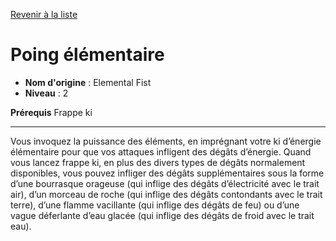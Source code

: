 [Revenir à la liste](list.md)

# Poing élémentaire

 * **Nom d'origine** : Elemental Fist
 * **Niveau** : 2


<p><strong> Prérequis</strong> Frappe ki</p>
<hr>
<p> Vous invoquez la puissance des éléments, en imprégnant votre ki d’énergie élémentaire pour que vos attaques infligent des dégâts d’énergie. Quand vous lancez frappe ki, en plus des divers types de dégâts normalement disponibles, vous pouvez infliger des dégâts supplémentaires sous la forme d’une bourrasque orageuse (qui inflige des dégâts d’électricité avec le trait air), d’un morceau de roche (qui inflige des dégâts contondants avec le trait terre), d’une flamme vacillante (qui inflige des dégâts de feu) ou d’une vague déferlante d’eau glacée (qui inflige des dégâts de froid avec le trait eau). </p>